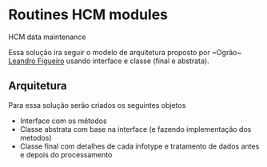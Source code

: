 # Routines HCM modules
HCM data maintenance

Essa solução ira seguir o modelo de arquitetura proposto por ~Ogrão~ [Leandro Figueiro](https://www.linkedin.com/in/leandro-figueiredo-09560113/) usando interface e classe (final e abstrata).

## Arquitetura ##

Para essa solução serão criados os seguintes objetos

- Interface com os métodos
- Classe abstrata com base na interface (e fazendo implementação dos metodos)
- Classe final com detalhes de cada infotype e tratamento de dados antes e depois do processamento


 
